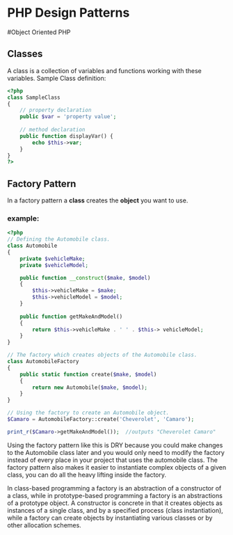 # PHP Design Patterns


#Object Oriented PHP

## Classes
A class is a collection of variables and functions working with these variables.
Sample Class definition: 

```php
<?php 
class SampleClass
{
	// property declaration
	public $var = 'property value';
	
	// method declaration
	public function displayVar() {
		echo $this->var;
	}
}
?>
```


## Factory Pattern

In a factory pattern a **class** creates the **object** you want to use. 
### example:

```php
<?php
// Defining the Automobile class.
class Automobile
{
    private $vehicleMake;
    private $vehicleModel;

    public function __construct($make, $model)
    {
		$this->vehicleMake = $make;
		$this->vehicleModel = $model;
	}
	
	public function getMakeAndModel()
	{
		return $this->vehicleMake . ' ' . $this-> vehicleModel;
	}
}

// The factory which creates objects of the Automobile class.
class AutomobileFactory
{
	public static function create($make, $model)
	{
		return new Automobile($make, $model);
	}
}

// Using the factory to create an Automobile object.
$Camaro = AutomobileFactory::create('Cheverolet', 'Camaro');

print_r($Camaro->getMakeAndModel());  //outputs "Cheverolet Camaro"
```

Using the factory pattern like this is DRY because you could make changes to the Automobile class later and you would only need to modify the factory instead of every place in your project that uses the automobile class.
The factory pattern also makes it easier to instantiate complex objects of a given class, you can do all the heavy lifting inside the factory.

In class-based programming a factory is an abstraction of a constructor of a class, while in prototype-based programming a factory is an abstractions of a prototype object.
A constructor is concrete in that it creates objects as instances of a single class, and by a specified process (class instantiation), while a factory can create objects by instantiating various classes or by other allocation schemes.

